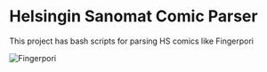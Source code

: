 Helsingin Sanomat Comic Parser
=========
This project has bash scripts for parsing HS comics like Fingerpori

![Fingerpori](http://hs11.snstatic.fi/webkuva/sarjis/560/1305859598909?ts=834)

